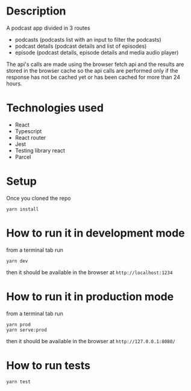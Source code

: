 # Description

A podcast app divided in 3 routes

- podcasts (podcasts list with an input to filter the podcasts)
- podcast details (podcast details and list of episodes)
- episode (podcast details, episode details and media audio player)

The api's calls are made using the browser fetch api and the results are stored in the browser cache so the api calls are performed only if the response has not be cached yet or has been cached for more than 24 hours.

# Technologies used

- React
- Typescript
- React router
- Jest
- Testing library react
- Parcel

# Setup

Once you cloned the repo

```
yarn install
```

# How to run it in development mode

from a terminal tab run

```
yarn dev
```

then it should be available in the browser at `http://localhost:1234`

# How to run it in production mode

from a terminal tab run

```
yarn prod
yarn serve:prod
```

then it should be available in the browser at `http://127.0.0.1:8080/`

# How to run tests

```
yarn test
```
